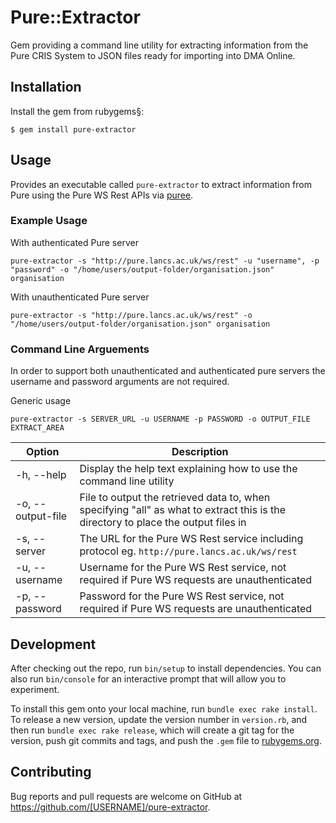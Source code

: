 # Pure::Extractor

Gem providing a command line utility for extracting information from the Pure CRIS System to JSON files ready for importing into DMA Online.

## Installation

Install the gem from rubygems§:

    $ gem install pure-extractor

## Usage

Provides an executable called `pure-extractor` to extract information from Pure using the Pure WS Rest APIs via [puree](https://github.com/lulibrary/puree).

### Example Usage

With authenticated Pure server

```
pure-extractor -s "http://pure.lancs.ac.uk/ws/rest" -u "username", -p "password" -o "/home/users/output-folder/organisation.json" organisation
```

With unauthenticated Pure server

```
pure-extractor -s "http://pure.lancs.ac.uk/ws/rest" -o "/home/users/output-folder/organisation.json" organisation
```

### Command Line Arguements

In order to support both unauthenticated and authenticated pure servers the username and password arguments are not required.

Generic usage

```
pure-extractor -s SERVER_URL -u USERNAME -p PASSWORD -o OUTPUT_FILE EXTRACT_AREA
```

| Option | Description |
| --- | --- |
| -h, --help | Display the help text explaining how to use the command line utility |
| -o, --output-file | File to output the retrieved data to, when specifying "all" as what to extract this is the directory to place the output files in |
| -s, --server | The URL for the Pure WS Rest service including protocol eg. `http://pure.lancs.ac.uk/ws/rest` |
| -u, --username | Username for the Pure WS Rest service, not required if Pure WS requests are unauthenticated |
| -p, --password | Password for the Pure WS Rest service, not required if Pure WS requests are unauthenticated |

## Development

After checking out the repo, run `bin/setup` to install dependencies. You can also run `bin/console` for an interactive prompt that will allow you to experiment.

To install this gem onto your local machine, run `bundle exec rake install`. To release a new version, update the version number in `version.rb`, and then run `bundle exec rake release`, which will create a git tag for the version, push git commits and tags, and push the `.gem` file to [rubygems.org](https://rubygems.org).

## Contributing

Bug reports and pull requests are welcome on GitHub at https://github.com/[USERNAME]/pure-extractor.

